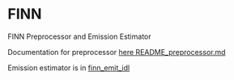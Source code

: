 # FINN
FINN Preprocessor and Emission Estimator

Documentation for preprocessor [here README_preprocessor.md](https://github.com/NCAR/finn-preprocessor/blob/master/README_preprocessor.md)


Emission estimator is in [finn_emit_idl](https://github.com/NCAR/finn-preprocessor/tree/master/finn_emit_idl)

